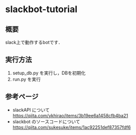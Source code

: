 # slackbot-tutorial

## 概要
slack上で動作するbotです．

## 実行方法
1. setup_db.py を実行し，DBを初期化
2. run.py を実行

## 参考ページ

- slackAPI について
  https://qiita.com/ykhirao/items/3b19ee6a1458cfb4ba21
- slackbot のソースコードについて
  https://qiita.com/sukesuke/items/1ac92251def87357fdf6
